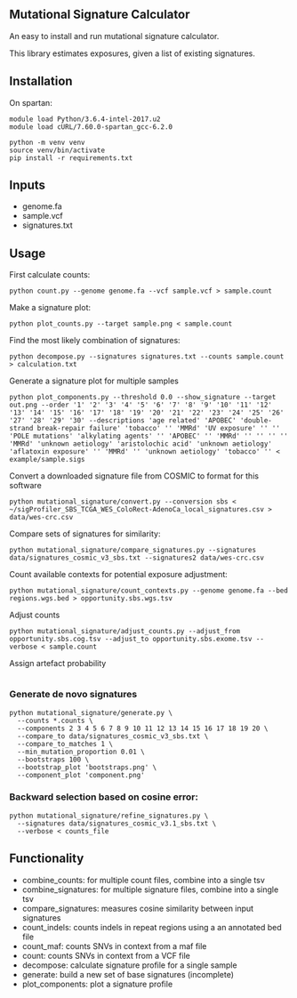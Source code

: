 
## Mutational Signature Calculator
An easy to install and run mutational signature calculator.

This library estimates exposures, given a list of existing signatures.

## Installation

On spartan:
```
module load Python/3.6.4-intel-2017.u2
module load cURL/7.60.0-spartan_gcc-6.2.0
```

```
python -m venv venv
source venv/bin/activate
pip install -r requirements.txt
```

## Inputs
* genome.fa
* sample.vcf
* signatures.txt

## Usage
First calculate counts:
```
python count.py --genome genome.fa --vcf sample.vcf > sample.count
```

Make a signature plot:
```
python plot_counts.py --target sample.png < sample.count
```

Find the most likely combination of signatures:
```
python decompose.py --signatures signatures.txt --counts sample.count > calculation.txt
```

Generate a signature plot for multiple samples
```
python plot_components.py --threshold 0.0 --show_signature --target out.png --order '1' '2' '3' '4' '5' '6' '7' '8' '9' '10' '11' '12' '13' '14' '15' '16' '17' '18' '19' '20' '21' '22' '23' '24' '25' '26' '27' '28' '29' '30' --descriptions 'age related' 'APOBEC' 'double-strand break-repair failure' 'tobacco' '' 'MMRd' 'UV exposure' '' '' 'POLE mutations' 'alkylating agents' '' 'APOBEC' '' 'MMRd' '' '' '' '' 'MMRd' 'unknown aetiology' 'aristolochic acid' 'unknown aetiology' 'aflatoxin exposure' '' 'MMRd' '' 'unknown aetiology' 'tobacco' '' < example/sample.sigs
```

Convert a downloaded signature file from COSMIC to format for this software
```
python mutational_signature/convert.py --conversion sbs < ~/sigProfiler_SBS_TCGA_WES_ColoRect-AdenoCa_local_signatures.csv > data/wes-crc.csv
```

Compare sets of signatures for similarity:
```
python mutational_signature/compare_signatures.py --signatures data/signatures_cosmic_v3_sbs.txt --signatures2 data/wes-crc.csv
```

Count available contexts for potential exposure adjustment:
```
python mutational_signature/count_contexts.py --genome genome.fa --bed regions.wgs.bed > opportunity.sbs.wgs.tsv
```

Adjust counts
```
python mutational_signature/adjust_counts.py --adjust_from opportunity.sbs.cog.tsv --adjust_to opportunity.sbs.exome.tsv --verbose < sample.count
```

Assign artefact probability
```
```

### Generate de novo signatures
```
python mutational_signature/generate.py \
  --counts *.counts \
  --components 2 3 4 5 6 7 8 9 10 11 12 13 14 15 16 17 18 19 20 \
  --compare_to data/signatures_cosmic_v3_sbs.txt \
  --compare_to_matches 1 \
  --min_mutation_proportion 0.01 \
  --bootstraps 100 \
  --bootstrap_plot 'bootstraps.png' \
  --component_plot 'component.png'
```

### Backward selection based on cosine error:
```
python mutational_signature/refine_signatures.py \
  --signatures data/signatures_cosmic_v3.1_sbs.txt \
  --verbose < counts_file
```

## Functionality
* combine_counts: for multiple count files, combine into a single tsv
* combine_signatures: for multiple signature files, combine into a single tsv
* compare_signatures: measures cosine similarity between input signatures
* count_indels: counts indels in repeat regions using a an annotated bed file
* count_maf: counts SNVs in context from a maf file
* count: counts SNVs in context from a VCF file
* decompose: calculate signature profile for a single sample
* generate: build a new set of base signatures (incomplete)
* plot_components: plot a signature profile
